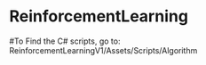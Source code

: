 # ReinforcementLearning

#To Find the C# scripts, go to:
    ReinforcementLearningV1/Assets/Scripts/Algorithm